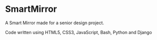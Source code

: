 # SmartMirror
A Smart Mirror made for a senior design project.

Code written using HTML5, CSS3, JavaScript, Bash, Python and Django
